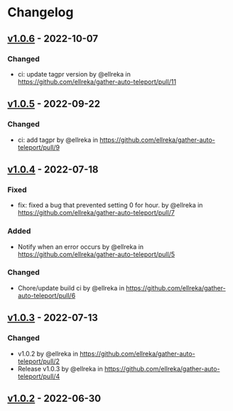 # Changelog

## [v1.0.6](https://github.com/ellreka/gather-auto-teleport/compare/v1.0.5...v1.0.6) - 2022-10-07
### Changed
- ci: update tagpr version by @ellreka in https://github.com/ellreka/gather-auto-teleport/pull/11

## [v1.0.5](https://github.com/ellreka/gather-auto-teleport/compare/v1.0.4...v1.0.5) - 2022-09-22
### Changed
- ci: add tagpr by @ellreka in https://github.com/ellreka/gather-auto-teleport/pull/9

## [v1.0.4](https://github.com/ellreka/gather-auto-teleport/compare/v1.0.3...v1.0.4) - 2022-07-18
### Fixed
- fix: fixed a bug that prevented setting 0 for hour. by @ellreka in https://github.com/ellreka/gather-auto-teleport/pull/7
### Added
- Notify when an error occurs by @ellreka in https://github.com/ellreka/gather-auto-teleport/pull/5
### Changed
- Chore/update build ci by @ellreka in https://github.com/ellreka/gather-auto-teleport/pull/6

## [v1.0.3](https://github.com/ellreka/gather-auto-teleport/compare/v1.0.2...v1.0.3) - 2022-07-13
### Changed
- v1.0.2 by @ellreka in https://github.com/ellreka/gather-auto-teleport/pull/2
- Release v1.0.3 by @ellreka in https://github.com/ellreka/gather-auto-teleport/pull/4

## [v1.0.2](https://github.com/ellreka/gather-auto-teleport/commits/v1.0.2) - 2022-06-30
